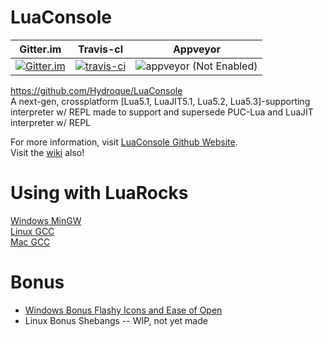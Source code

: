 # LuaConsole
| Gitter.im | Travis-cl | Appveyor |
| --------- | --------- | -------- |
| [![Gitter.im](https://badges.gitter.im/Hydroque/LuaConsole.png)](https://gitter.im/LuaConsole) | [![travis-ci](https://travis-ci.org/Hydroque/LuaConsole.svg?branch=master)](https://travis-ci.org/Hydroque/LuaConsole) | ![appveyor](https://ci.appveyor.com/api/projects/status/github/Hydroque/LuaConsole?svg=true) (Not Enabled) |  

https://github.com/Hydroque/LuaConsole    
A next-gen, crossplatform \[Lua5.1, LuaJIT5.1, Lua5.2, Lua5.3\]-supporting interpreter w/ REPL made to support and supersede PUC-Lua and LuaJIT interpreter w/ REPL

For more information, visit [LuaConsole Github Website](https://hydroque.github.io/LuaConsole).  
Visit the [wiki](https://github.com/Hydroque/LuaConsole/wiki) also!   

# Using with LuaRocks
[Windows MinGW](https://github.com/Hydroque/LuaConsole/wiki/LuaRocks-Support-Windows-MinGW)  
[Linux GCC](https://github.com/Hydroque/LuaConsole/wiki/LuaRocks-Support-Linux-GCC)  
[Mac GCC](https://github.com/Hydroque/LuaConsole/wiki/LuaRocks-Support-Mac-GCC)  

# Bonus
* [Windows Bonus Flashy Icons and Ease of Open](https://github.com/Hydroque/LuaConsole/wiki/Windows-Bonus---Flashy-Icons-and-Ease-of-Open)  
* Linux Bonus Shebangs -- WIP, not yet made
